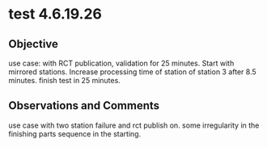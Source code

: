 # test 4.6.19.26
## Objective 

use case: with RCT publication, validation for 25 minutes. Start with mirrored stations. Increase processing time of station of station 3 after 8.5 minutes. finish test in 25 minutes.

## Observations and Comments
use case with two station failure and rct publish on. some irregularity in the finishing parts sequence in the starting.

